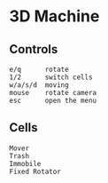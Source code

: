 # 3D Machine

## Controls
~~~
e/q      rotate
1/2      switch cells
w/a/s/d  moving
mouse    rotate camera
esc      open the menu
~~~

## Cells
~~~
Mover
Trash
Immobile
Fixed Rotator
~~~
